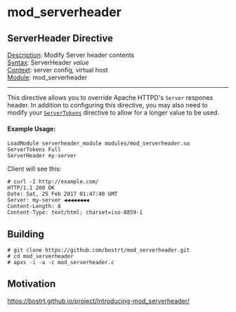 # mod_serverheader
## ServerHeader Directive 

[Description](https://httpd.apache.org/docs/2.4/mod/directive-dict.html#Description): Modify Server header contents  
[Syntax](https://httpd.apache.org/docs/2.4/mod/directive-dict.html#Syntax): ServerHeader *value*  
[Context](https://httpd.apache.org/docs/2.4/mod/directive-dict.html#Context): server config, virtual host  
[Module](https://httpd.apache.org/docs/2.4/mod/directive-dict.html#Module): mod_serverheader  

-----------

This directive allows you to override Apache HTTPD's `Server` respones header. In addition to configuring this directive, you may also need to modify your [`ServerTokens`](https://httpd.apache.org/docs/2.4/mod/core.html#servertokens) directive to allow for a longer value to be used.

#### Example Usage:
```
LoadModule serverheader_module modules/mod_serverheader.so
ServerTokens Full
ServerHeader my-server
```

Client will see this:
```
# curl -I http://example.com/
HTTP/1.1 200 OK
Date: Sat, 25 Feb 2017 01:47:40 GMT
Server: my-server ◀◀◀◀◀◀◀◀
Content-Length: 8
Content-Type: text/html; charset=iso-8859-1
```

## Building
```
# git clone https://github.com/bostrt/mod_serverheader.git
# cd mod_serverheader
# apxs -i -a -c mod_serverheader.c
```
## Motivation

https://bostrt.github.io/project/Introducing-mod_serverheader/


